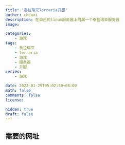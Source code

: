 ```yaml
---
title: "泰拉瑞亚Terraria开服"
auther: chenxi
description: 在自己的linux服务器上附属一个泰拉瑞亚服务器
image: 

categories:
    - 游戏
tags:
    - 泰拉瑞亚
    - terraria
    - 游戏
    - 服务器
    - 开服
series:
    - 游戏

date: 2023-01-29T05:02:30+08:00
math: false
comments: false
license: 

hidden: true
draft: false
---
```


## 需要的网址


